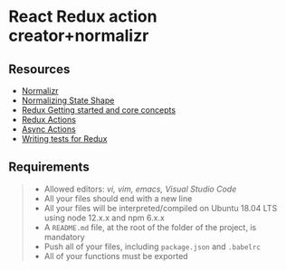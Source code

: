 # React Redux action creator+normalizr

## Resources
- [Normalizr](https://intranet.alxswe.com/rltoken/lApUP5b9xtR2_yW2f2WsLA)
- [Normalizing State Shape](https://intranet.alxswe.com/rltoken/fFyKP9fUVnyFCTOCeLUN4A)
- [Redux Getting started and core concepts](https://intranet.alxswe.com/rltoken/PgOVCavA2EKKaXevbEeq4A)
- [Redux Actions](https://intranet.alxswe.com/rltoken/0XROwvWYxWqt97UmKDM7lw)
- [Async Actions](https://intranet.alxswe.com/rltoken/hLMWlnrGL4NAq-vZ_S560w)
- [Writing tests for Redux](https://intranet.alxswe.com/rltoken/TpqsZMneviPn4OiD8PPNqg)

## Requirements
> - Allowed editors: *vi, vim, emacs, Visual Studio Code*
> - All your files should end with a new line
> - All your files will be interpreted/compiled on Ubuntu 18.04 LTS using node 12.x.x and npm 6.x.x
> - A ```README.md``` file, at the root of the folder of the project, is mandatory
> - Push all of your files, including ```package.json``` and ```.babelrc```
> - All of your functions must be exported

